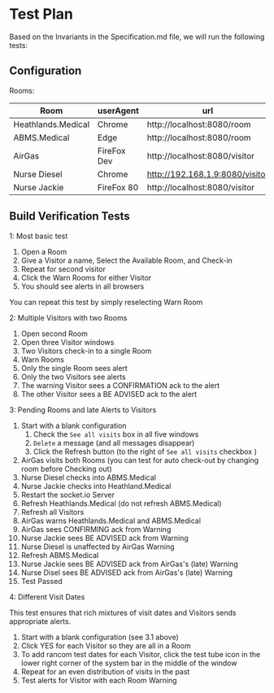 # Test Plan

Based on the Invariants in the Specification.md file, we will run the following tests:

## Configuration

Rooms:

| Room               | userAgent   | url                             |
| ------------------ | ----------- | ------------------------------- |
| Heathlands.Medical | Chrome      | http://localhost:8080/room      |
| ABMS.Medical       | Edge        | http://localhost:8080/room      |
| AirGas             | FireFox Dev | http://localhost:8080/visitor   |
| Nurse Diesel       | Chrome      | http://192.168.1.9:8080/visitor |
| Nurse Jackie       | FireFox 80  | http://localhost:8080/visitor   |

## Build Verification Tests

1: Most basic test

1. Open a Room
2. Give a Visitor a name, Select the Available Room, and Check-in
3. Repeat for second visitor
4. Click the Warn Rooms for either Visitor
5. You should see alerts in all browsers

You can repeat this test by simply reselecting Warn Room

2: Multiple Visitors with two Rooms

1. Open second Room
2. Open three Visitor windows
3. Two Visitors check-in to a single Room
4. Warn Rooms
5. Only the single Room sees alert
6. Only the two Visitors see alerts
7. The warning Visitor sees a CONFIRMATION ack to the alert
8. The other Visitor sees a BE ADVISED ack to the alert

3: Pending Rooms and late Alerts to Visitors

1. Start with a blank configuration
   1. Check the `See all visits` box in all five windows
   2. `Delete` a message (and all messages disappear)
   3. Click the Refresh button (to the right of `See all visits` checkbox )
2. AirGas visits both Rooms (you can test for auto check-out by changing room before Checking out)
3. Nurse Diesel checks into ABMS.Medical
4. Nurse Jackie checks into Heathland.Medical
5. Restart the socket.io Server
6. Refresh Heathlands.Medical (do not refresh ABMS.Medical)
7. Refresh all Visitors
8. AirGas warns Heathlands.Medical and ABMS.Medical
9. AirGas sees CONFIRMING ack from Warning
10. Nurse Jackie sees BE ADVISED ack from Warning
11. Nurse Diesel is unaffected by AirGas Warning
12. Refresh ABMS.Medical
13. Nurse Jackie sees BE ADVISED ack from AirGas's (late) Warning
14. Nurse Disel sees BE ADVISED ack from AirGas's (late) Warning
15. Test Passed

4: Different Visit Dates

This test ensures that rich mixtures of visit dates and Visitors sends appropriate alerts.

1. Start with a blank configuration (see 3.1 above)
2. Click YES for each Visitor so they are all in a Room
3. To add rancom test dates for each Visitor, click the test tube icon in the lower right corner of the system bar in the middle of the window
4. Repeat for an even distribution of visits in the past
5. Test alerts for Visitor with each Room Warning
